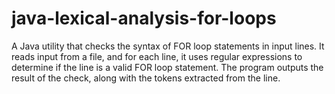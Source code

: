 # java-lexical-analysis-for-loops
 A Java utility that checks the syntax of FOR loop statements in input lines. It reads input from a file, and for each line, it uses regular expressions to determine if the line is a valid FOR loop statement. The program outputs the result of the check, along with the tokens extracted from the line.
